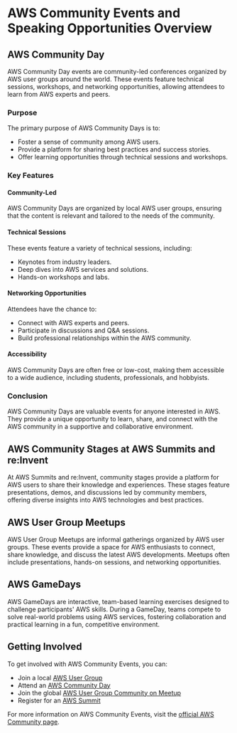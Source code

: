 # AWS Community Events and Speaking Opportunities Overview

## AWS Community Day
AWS Community Day events are community-led conferences organized by AWS user groups around the world. These events feature technical sessions, workshops, and networking opportunities, allowing attendees to learn from AWS experts and peers.

### Purpose
The primary purpose of AWS Community Days is to:
- Foster a sense of community among AWS users.
- Provide a platform for sharing best practices and success stories.
- Offer learning opportunities through technical sessions and workshops.

### Key Features
#### Community-Led
AWS Community Days are organized by local AWS user groups, ensuring that the content is relevant and tailored to the needs of the community.

#### Technical Sessions
These events feature a variety of technical sessions, including:
- Keynotes from industry leaders.
- Deep dives into AWS services and solutions.
- Hands-on workshops and labs.

#### Networking Opportunities
Attendees have the chance to:
- Connect with AWS experts and peers.
- Participate in discussions and Q&A sessions.
- Build professional relationships within the AWS community.

#### Accessibility
AWS Community Days are often free or low-cost, making them accessible to a wide audience, including students, professionals, and hobbyists.

### Conclusion
AWS Community Days are valuable events for anyone interested in AWS. They provide a unique opportunity to learn, share, and connect with the AWS community in a supportive and collaborative environment.


## AWS Community Stages at AWS Summits and re:Invent
At AWS Summits and re:Invent, community stages provide a platform for AWS users to share their knowledge and experiences. These stages feature presentations, demos, and discussions led by community members, offering diverse insights into AWS technologies and best practices.

## AWS User Group Meetups
AWS User Group Meetups are informal gatherings organized by AWS user groups. These events provide a space for AWS enthusiasts to connect, share knowledge, and discuss the latest AWS developments. Meetups often include presentations, hands-on sessions, and networking opportunities.

## AWS GameDays
AWS GameDays are interactive, team-based learning exercises designed to challenge participants' AWS skills. During a GameDay, teams compete to solve real-world problems using AWS services, fostering collaboration and practical learning in a fun, competitive environment.

## Getting Involved

To get involved with AWS Community Events, you can:
- Join a local [AWS User Group](https://aws.amazon.com/developer/community/usergroups/)
- Attend an [AWS Community Day](https://aws.amazon.com/developer/community/communitydays/)
- Join the global [AWS User Group Community on Meetup](https://www.meetup.com/pro/global-aws-user-group-community/)
- Register for an [AWS Summit](https://aws.amazon.com/events/summits/)

For more information on AWS Community Events, visit the [official AWS Community page](https://aws.amazon.com/developer/community/).